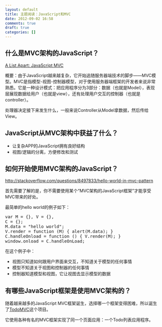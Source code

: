 ```yaml
---
layout: default
title: 主题阅读：JavaScript和MVC
date: 2012-09-02 16:58
comments: true
draft: true
categories: []
---
```

<h2>什么是MVC架构的JavaScript？</h2>
<a href="http://www.alistapart.com/articles/javascript-mvc/">A List Apart: JavaScript MVC</a>

概要：由于JavaScript越来越复杂，它开始追随服务器端技术的脚步——MVC模型。MVC是指模型-视图-控制器模型，对于使用服务器端框架的开发者来说非常熟悉。它是一种设计模式：把应用程序分为3部分：数据（也就是Model），表现层展现数据给用户（也就是view），还有处理用户交互的控制器（也就是controller）。

处理器决定接下来发生什么，一般来说Controller从Model拿数据，然后传给View。
<h2>JavaScript从MVC架构中获益了什么？</h2>
<ul>
	<li>让复杂APP的JavaScript拥有良好结构</li>
	<li>视图/逻辑的分离，方便修改和测试</li>
</ul>
<h2>如何开始使用MVC架构的JavaScript？</h2>
<a href="http://stackoverflow.com/questions/8497833/hello-world-in-mvc-pattern">http://stackoverflow.com/questions/8497833/hello-world-in-mvc-pattern</a>

首先需要了解的是，你不需要使用某个“MVC架构的JavaScript框架”才能享受MVC带来的好处。

最简单的hello world的例子如下：
<pre>var M = {}, V = {},
C = {};
M.data = "hello world"; 
V.render = function (M) { alert(M.data); } 
C.handleOnload = function () { V.render(M); } 
window.onload = C.handleOnLoad;</pre>
在这个例子中：
<ul>
	<li>视图只知道如何跟用户界面来交互，不知道关于模型的任何事情</li>
	<li>模型不知道关于视图和控制器的任何事情</li>
	<li>控制器知道模型和视图，它让视图去显示模型的数据</li>
</ul>
<h2>有哪些JavaScript框架是使用MVC架构的？</h2>
随着越来越多的JavaScript MVC框架诞生，选择哪一个框架变得困难，所以诞生了<a href="http://todomvc.com/">TodoMVC</a>这个项目。

它使用各种有名的MVC框架实现了同一个页面应用：一个Todo列表应用程序。

&nbsp;
